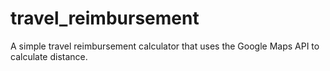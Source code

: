 # travel_reimbursement
A simple travel reimbursement calculator that uses the Google Maps API to calculate distance.
